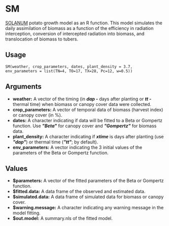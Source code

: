 SM
=====

[SOLANUM](https://doi.org/10.21223/P3/E71OS6) potato growth model as an R function. This model simulates the daily assimilation of biomass as a function of the efficiency in radiation interception, conversion of intercepted radiation into biomass, and translocation of biomass to tubers. 

Usage
-----
```{r eval=F}
SM(weather, crop_parameters, dates, plant_density = 3.7, env_parameters = list(TN=4, TO=17, TX=28, Pc=12, w=0.5))
```
Arguments
-----
- **weather:** A vector of the timing (in __*dap -*__ days after planting or __*tt -*__ thermal time) when biomass or canopy cover data were collected.
- **crop_parameters:** A vector of temporal data of biomass (harvest index) or canopy cover (in %). 
- **dates:** A character indicating if data will be fitted to a Beta or Gompertz function. Use __*"Beta"*__ for canopy cover and __*"Gompertz"*__ for biomass data.
- **plant_density:** A character indicating if __*xtime*__ is days after planting (use __*"dap"*__) or thermal time (__*"tt"*__; by default).
- **env_parameters:** A vector indicating the 3 initial values of the parameters of the Beta or Gompertz function.

Values
-----
- **$parameters:** A vector of the fitted parameters of the Beta or Gompertz function.
- **$fitted.data:** A data frame of the observed and estimated data.
- **$simulated.data:**  A data frame of simulated data for biomass or canopy cover.
- **$warning.message:** A character indicating any warning message in the model fitting.
- **$out.model:** A summary.nls of the fitted model.
